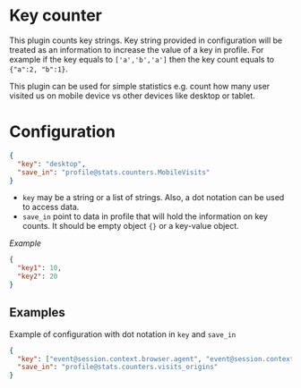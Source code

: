 # Key counter

This plugin counts key strings. Key string provided in configuration will be treated as an information 
to increase the value of a key in profile. For example if the key equals to `['a','b','a']` then the 
key count equals to `{"a":2, "b":1}`. 

This plugin can be used for simple statistics e.g. count how many user visited us on mobile device vs other devices
like desktop or tablet.

# Configuration

```json
{
  "key": "desktop",
  "save_in": "profile@stats.counters.MobileVisits"
}
```

* `key` may be a string or a list of strings. Also, a dot notation can be used to access data.
* `save_in` point to data in profile that will hold the information on key counts. It should be empty object `{}` or a key-value object.

*Example*

```json
{
  "key1": 10,
  "key2": 20
}
```

## Examples

Example of configuration with dot notation in `key` and `save_in`

```json
{
  "key": ["event@session.context.browser.agent", "event@session.context.browser.agent.string"],
  "save_in": "profile@stats.counters.visits_origins"
}
```